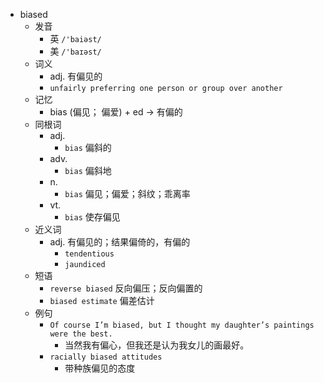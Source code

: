 - biased
  - 发音
    - 英 `/'baiəst/`
    - 美 `/'baɪəst/`
  - 词义
    - adj. 有偏见的
    - `unfairly preferring one person or group over another`
  - 记忆
    - bias (偏见； 偏爱) + ed → 有偏的
  - 同根词
    - adj.
      - `bias` 偏斜的
    - adv.
      - `bias` 偏斜地
    - n.
      - `bias` 偏见；偏爱；斜纹；乖离率
    - vt.
      - `bias` 使存偏见
  - 近义词
    - adj. 有偏见的；结果偏倚的，有偏的
      - `tendentious`
      - `jaundiced`
  - 短语
    - `reverse biased` 反向偏压；反向偏置的 
    - `biased estimate` 偏差估计 
  - 例句
    - `Of course I’m biased, but I thought my daughter’s paintings were the best.`
      - 当然我有偏心，但我还是认为我女儿的画最好。
    - `racially biased attitudes`
      - 带种族偏见的态度

